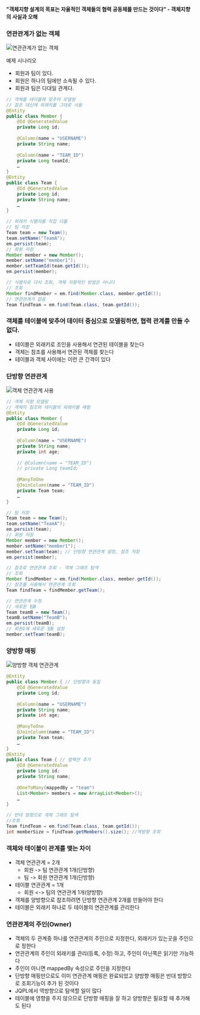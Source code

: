 #### "객체지향 설계의 목표는 자율적인 객체들의 협력 공동체를 만드는 것이다" - 객체지향의 사실과 오해

### 연관관계가 없는 객체

![연관관계가 없는 객체](https://user-images.githubusercontent.com/76515226/142652407-f3a006d4-08ba-4240-9e4a-57c06e7fc69b.png)

예제 시나리오

- 회원과 팀이 있다.
- 회원은 하나의 팀에만 소속될 수 있다.
- 회원과 팀은 다대일 관계다.

```java
// 객체를 테이블에 맞추어 모델링
// 참조 대신에 외래키를 그대로 사용
@Entity
public class Member {
    @Id @GeneratedValue
    private Long id;
    
    @Column(name = "USERNAME")
    private String name;
    
    @Column(name = "TEAM_ID")
    private Long teamId;
    …
}
@Entity
public class Team {
    @Id @GeneratedValue
    private Long id;
    private String name;
    …
}

// 외래키 식별자를 직접 다룸
// 팀 저장
Team team = new Team();
team.setName("TeamA");
em.persist(team);
// 회원 저장
Member member = new Member();
member.setName("member1");
member.setTeamId(team.getId());
em.persist(member);

// 식별자로 다시 조회, 객체 지향적인 방법은 아니다
// 조회
Member findMember = em.find(Member.class, member.getId());
// 연관관계가 없음
Team findTeam = em.find(Team.class, team.getId());
```

### 객체를 테이블에 맞추어 데이터 중심으로 모델링하면, 협력 관계를 만들 수 없다.

- 테이블은 외래키로 조인을 사용해서 연관된 테이블을 찾는다
- 객체는 참조를 사용해서 연관된 객체를 찾는다
- 테이블과 객체 사이에는 이런 큰 간격이 있다

### 단방향 연관관계

![객체 연관관계 사용](https://user-images.githubusercontent.com/76515226/142652477-a594d0c2-f1df-4f74-b992-00dd83d9e31a.png)

```java
// 객체 지향 모델링
// 객체의 참조와 테이블의 외래키를 매핑
@Entity
public class Member {
    @Id @GeneratedValue
    private Long id;
    
    @Column(name = "USERNAME")
    private String name;
    private int age;
    
    // @Column(name = "TEAM_ID")
    // private Long teamId;
    
    @ManyToOne
    @JoinColumn(name = "TEAM_ID")
    private Team team;
    …
}

// 팀 저장
Team team = new Team();
team.setName("TeamA");
em.persist(team);
// 회원 저장
Member member = new Member();
member.setName("member1");
member.setTeam(team); // 단방향 연관관계 설정, 참조 저장
em.persist(member);

// 참조로 연관관계 조회 - 객체 그래프 탐색
// 조회
Member findMember = em.find(Member.class, member.getId());
// 참조를 사용해서 연관관계 조회
Team findTeam = findMember.getTeam();

// 연관관계 수정
// 새로운 팀B
Team teamB = new Team();
teamB.setName("TeamB");
em.persist(teamB);
// 회원1에 새로운 팀B 설정
member.setTeam(teamB);
```

### 양방향 매핑

![양방향 객체 연관관계](https://user-images.githubusercontent.com/76515226/142652532-57dc501d-caf5-4bf3-9933-69c4efb95d54.png)

```java
@Entity
public class Member { // 단방향과 동일
    @Id @GeneratedValue
    private Long id;
    
    @Column(name = "USERNAME")
    private String name;
    private int age;
    
    @ManyToOne
    @JoinColumn(name = "TEAM_ID")
    private Team team;
	…
}
@Entity
public class Team { // 컬렉션 추가
    @Id @GeneratedValue
    private Long id;
    private String name;
    
    @OneToMany(mappedBy = "team")
    List<Member> members = new ArrayList<Member>();
    …
}

// 반대 방향으로 객체 그래프 탐색
//조회
Team findTeam = em.find(Team.class, team.getId());
int memberSize = findTeam.getMembers().size(); //역방향 조회
```

### 객체와 테이블이 관계를 맺는 차이

- 객체 연관관계 = 2개
  - 회원 -> 팀 연관관계 1개(단방향)
  - 팀 -> 회원 연관관계 1개(단방향)
- 테이블 연관관계 = 1개
  - 회원 <-> 팀의 연관관계 1개(양방향)
- 객체를 양방향으로 참조하려면 단방향 연관관계 2개를 만들어야 한다
- 테이블은 외래키 하나로 두 테이블의 연관관계를 관리한다

### 연관관계의 주인(Owner)

- 객체의 두 관계중 하나를 연관관계의 주인으로 지정한다, 외래키가 있는곳을 주인으로 정한다
- 연관관계의 주인이 외래키를 관리(등록, 수정) 하고, 주인이 아닌쪽은 읽기만 가능하다
- 주인이 아니면 mappedBy 속성으로 주인을 지정한다
- 단방향 매핑만으로도 이미 연관관계 매핑은 완료되었고 양방향 매핑은 반대 방향으로 조회기능이 추가 된 것이다
- JQPL에서 역방향으로 탐색할 일이 많다
- 테이블에 영향을 주지 않으므로 단방향 매핑을 잘 하고 양방향은 필요할 때 추가해도 된다

